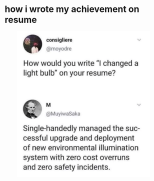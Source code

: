 # how i wrote my achievement on resume

<figure><img src="../../.gitbook/assets/image (5) (1).png" alt=""><figcaption></figcaption></figure>

